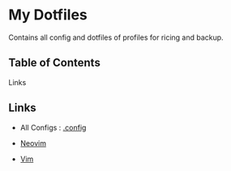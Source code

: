 # My Dotfiles

Contains all config and dotfiles of profiles for ricing and backup.


## Table of Contents
Links

## Links
* All Configs : [.config](config/README.md)

* [Neovim](nvim/README.md)

* [Vim](vim/README.md)

